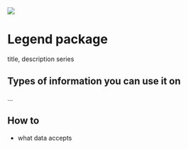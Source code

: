 <img src="chart-screen" />

# Legend package

title, description series

## Types of information you can use it on

...
## How to

* what data accepts